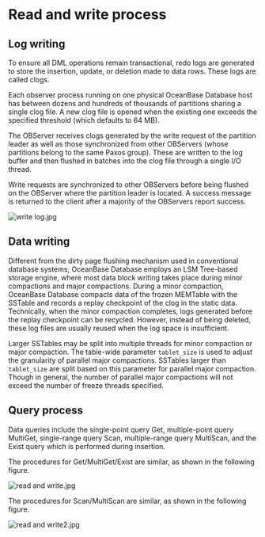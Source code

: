 Read and write process 
===========================================



Log writing 
--------------------

To ensure all DML operations remain transactional, redo logs are generated to store the insertion, update, or deletion made to data rows. These logs are called clogs.

Each observer process running on one physical OceanBase Database host has between dozens and hundreds of thousands of partitions sharing a single clog file. A new clog file is opened when the existing one exceeds the specified threshold (which defaults to 64 MB).

The OBServer receives clogs generated by the write request of the partition leader as well as those synchronized from other OBServers (whose partitions belong to the same Paxos group). These are written to the log buffer and then flushed in batches into the clog file through a single I/O thread.

Write requests are synchronized to other OBServers before being flushed on the OBServer where the partition leader is located. A success message is returned to the client after a majority of the OBServers report success.

![write log.jpg](https://help-static-aliyun-doc.aliyuncs.com/assets/img/en-US/8406460261/p184509.jpg)

Data writing 
---------------------

Different from the dirty page flushing mechanism used in conventional database systems, OceanBase Database employs an LSM Tree-based storage engine, where most data block writing takes place during minor compactions and major compactions. During a minor compaction, OceanBase Database compacts data of the frozen MEMTable with the SSTable and records a replay checkpoint of the clog in the static data. Technically, when the minor compaction completes, logs generated before the replay checkpoint can be recycled. However, instead of being deleted, these log files are usually reused when the log space is insufficient.

Larger SSTables may be split into multiple threads for minor compaction or major compaction. The table-wide parameter `tablet_size` is used to adjust the granularity of parallel major compactions. SSTables larger than `tablet_size` are split based on this parameter for parallel major compaction. Though in general, the number of parallel major compactions will not exceed the number of freeze threads specified.

Query process 
----------------------

Data queries include the single-point query Get, multiple-point query MultiGet, single-range query Scan, multiple-range query MultiScan, and the Exist query which is performed during insertion. 

The procedures for Get/MultiGet/Exist are similar, as shown in the following figure.

![read and write.jpg](https://help-static-aliyun-doc.aliyuncs.com/assets/img/en-US/8406460261/p184510.jpg)

The procedures for Scan/MultiScan are similar, as shown in the following figure.

![read and write2.jpg](https://help-static-aliyun-doc.aliyuncs.com/assets/img/en-US/8406460261/p184511.jpg)
